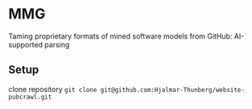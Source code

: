 # MMG
Taming proprietary formats of mined software models from GitHub: AI-supported parsing

## Setup
clone repository `git clone git@github.com:Hjalmar-Thunberg/website-pubcrawl.git`
